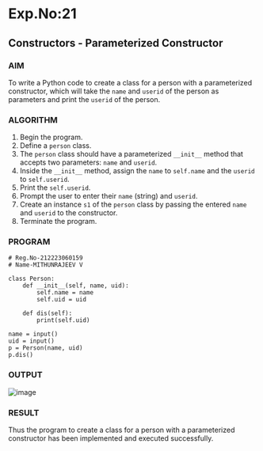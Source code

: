 # Exp.No:21  
## Constructors - Parameterized Constructor

### AIM  
To write a Python code to create a class for a person with a parameterized constructor, which will take the `name` and `userid` of the person as parameters and print the `userid` of the person.


### ALGORITHM

1. Begin the program.  
2. Define a `person` class.  
3. The `person` class should have a parameterized `__init__` method that accepts two parameters: `name` and `userid`.  
4. Inside the `__init__` method, assign the `name` to `self.name` and the `userid` to `self.userid`.  
5. Print the `self.userid`.  
6. Prompt the user to enter their `name` (string) and `userid`.  
7. Create an instance `s1` of the `person` class by passing the entered `name` and `userid` to the constructor.  
8. Terminate the program.

### PROGRAM

```
# Reg.No-212223060159
# Name-MITHUNRAJEEV V

class Person:
    def __init__(self, name, uid):
        self.name = name
        self.uid = uid

    def dis(self):
        print(self.uid)

name = input()
uid = input()
p = Person(name, uid)
p.dis()
```

### OUTPUT
![image](https://github.com/user-attachments/assets/de78e84a-0f9f-4f4e-9a97-b5d62b136760)

### RESULT
Thus the program to create a class for a person with a parameterized constructor has been implemented and executed successfully.
